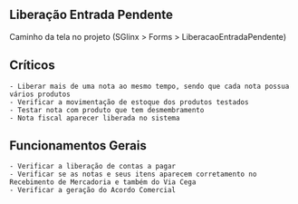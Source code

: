 ## Liberação Entrada Pendente

Caminho da tela no projeto (SGlinx > Forms > LiberacaoEntradaPendente)
  ## Críticos
    - Liberar mais de uma nota ao mesmo tempo, sendo que cada nota possua vários produtos
    - Verificar a movimentação de estoque dos produtos testados
    - Testar nota com produto que tem desmembramento
    - Nota fiscal aparecer liberada no sistema
  ## Funcionamentos Gerais
    - Verificar a liberação de contas a pagar
    - Verificar se as notas e seus itens aparecem corretamento no Recebimento de Mercadoria e também do Via Cega
    - Verificar a geração do Acordo Comercial
